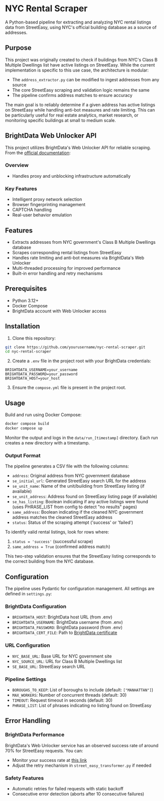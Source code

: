 # NYC Rental Scraper

A Python-based pipeline for extracting and analyzing NYC rental listings data from StreetEasy, using NYC's official building database as a source of addresses.

## Purpose

This project was originally created to check if buildings from NYC's Class B Multiple Dwellings list have active listings on StreetEasy. While the current implementation is specific to this use case, the architecture is modular:

- The `address_extractor.py` can be modified to ingest addresses from any source
- The core StreetEasy scraping and validation logic remains the same
- The pipeline confirms address matches to ensure accuracy

The main goal is to reliably determine if a given address has active listings on StreetEasy while handling anti-bot measures and rate limiting. This can be particularly useful for real estate analytics, market research, or monitoring specific buildings at small to medium scale.

## BrightData Web Unlocker API

This project utilizes BrightData's Web Unlocker API for reliable scraping. From the [official documentation](https://help.brightdata.com/hc/en-us/articles/15845898476945-Web-Unlocker-API):

### Overview

- Handles proxy and unblocking infrastructure automatically

### Key Features

- Intelligent proxy network selection
- Browser fingerprinting management
- CAPTCHA handling
- Real-user behavior emulation

## Features

- Extracts addresses from NYC government's Class B Multiple Dwellings database
- Scrapes corresponding rental listings from StreetEasy
- Handles rate limiting and anti-bot measures via BrightData's Web Unlocker
- Multi-threaded processing for improved performance
- Built-in error handling and retry mechanisms

## Prerequisites

- Python 3.12+
- Docker Compose
- BrightData account with Web Unlocker access

## Installation

1. Clone this repository:

```bash
git clone https://github.com/yourusername/nyc-rental-scraper.git
cd nyc-rental-scraper
```

2. Create a `.env` file in the project root with your BrightData credentials:

```env
BRIGHTDATA_USERNAME=your_username
BRIGHTDATA_PASSWORD=your_password
BRIGHTDATA_HOST=your_host
```

3. Ensure the `compose.yml` file is present in the project root.

## Usage

Build and run using Docker Compose:

```bash
docker compose build
docker compose up
```

Monitor the output and logs in the `data/run_[timestamp]` directory. Each run creates a new directory with a timestamp.

### Output Format

The pipeline generates a CSV file with the following columns:

- `address`: Original address from NYC government database
- `se_initial_url`: Generated StreetEasy search URL for the address
- `se_unit_name`: Name of the unit/building from StreetEasy listing (if available)
- `se_unit_address`: Address found on StreetEasy listing page (if available)
- `se_has_listing`: Boolean indicating if any active listings were found (uses PHRASE_LIST from config to detect "no results" pages)
- `same_address`: Boolean indicating if the cleaned NYC government address matches the cleaned StreetEasy address
- `status`: Status of the scraping attempt ('success' or 'failed')

To identify valid rental listings, look for rows where:

1. `status = 'success'` (successful scrape)
2. `same_address = True` (confirmed address match)

This two-step validation ensures that the StreetEasy listing corresponds to the correct building from the NYC database.

## Configuration

The pipeline uses Pydantic for configuration management. All settings are defined in `settings.py`:

### BrightData Configuration

- `BRIGHTDATA_HOST`: BrightData host URL (from .env)
- `BRIGHTDATA_USERNAME`: BrightData username (from .env)
- `BRIGHTDATA_PASSWORD`: BrightData password (from .env)
- `BRIGHTDATA_CERT_FILE`: Path to [BrightData certificate](https://docs.brightdata.com/general/account/ssl-certificate)

### URL Configuration

- `NYC_BASE_URL`: Base URL for NYC government site
- `NYC_SOURCE_URL`: URL for Class B Multiple Dwellings list
- `SE_BASE_URL`: StreetEasy search URL

### Pipeline Settings

- `BOROUGHS_TO_KEEP`: List of boroughs to include (default: `["MANHATTAN"]`)
- `MAX_WORKERS`: Number of concurrent threads (default: 30)
- `TIMEOUT`: Request timeout in seconds (default: 30)
- `PHRASE_LIST`: List of phrases indicating no listing found on StreetEasy

## Error Handling

### BrightData Performance

BrightData's Web Unlocker service has an observed success rate of around 70% for StreetEasy requests. You can:

- Monitor your success rate at [this link](https://docs.brightdata.com/scraping-automation/web-unlocker/features#get-success-rate-statistics-per-domain)
- Adjust the retry mechanism in `street_easy_transformer.py` if needed

### Safety Features

- Automatic retries for failed requests with static backoff
- Consecutive error detection (aborts after 10 consecutive failures)
